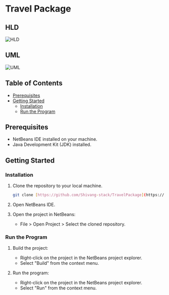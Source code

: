 # Travel Package
## HLD
![HLD](https://github.com/Shivang-stack/TravelPackage/assets/56068903/631bb855-f741-41b9-b364-4e048fd43dcc)
## UML
![UML](https://github.com/Shivang-stack/TravelPackage/assets/56068903/03d81188-24eb-452b-abd5-1613336119f7)


## Table of Contents
- [Prerequisites](#prerequisites)
- [Getting Started](#getting-started)
  - [Installation](#installation)
  - [Run the Program](#run-the-program)

## Prerequisites
- NetBeans IDE installed on your machine.
- Java Development Kit (JDK) installed.

## Getting Started

### Installation
1. Clone the repository to your local machine.
   ```bash
   git clone [https://github.com/Shivang-stack/TravelPackage](https://github.com/Shivang-stack/TravelPackage)
   ```

2. Open NetBeans IDE.

3. Open the project in NetBeans:
   - File > Open Project > Select the cloned repository.

### Run the Program
1. Build the project:
   - Right-click on the project in the NetBeans project explorer.
   - Select "Build" from the context menu.

2. Run the program:
   - Right-click on the project in the NetBeans project explorer.
   - Select "Run" from the context menu.

